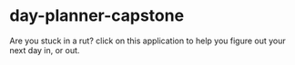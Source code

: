 # day-planner-capstone
Are you stuck in a rut? click on this application to help you figure out your next day in, or out.
